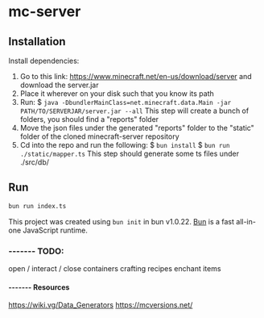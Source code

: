 # mc-server

## Installation

Install dependencies:

1. Go to this link: https://www.minecraft.net/en-us/download/server and download the server.jar
2. Place it wherever on your disk such that you know its path
3. Run:
  $ `java -DbundlerMainClass=net.minecraft.data.Main -jar PATH/TO/SERVERJAR/server.jar --all`
  This step will create a bunch of folders, you should find a "reports" folder
5. Move the json files under the generated "reports" folder to the "static" folder of the cloned minecraft-server repository
6. Cd into the repo and run the following:
   $ `bun install`
   $ `bun run ./static/mapper.ts`
   This step should generate some ts files under ./src/db/


## Run

```bash
bun run index.ts
```

This project was created using `bun init` in bun v1.0.22. [Bun](https://bun.sh) is a fast all-in-one JavaScript runtime.

### ------- TODO:

open / interact / close containers
crafting recipes
enchant items

#### ------- Resources
https://wiki.vg/Data_Generators
https://mcversions.net/
